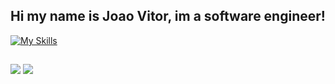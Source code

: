 ## Hi my name is Joao Vitor, im a software engineer!

  [![My Skills](https://skillicons.dev/icons?i=java,spring,mongodb,js,html,css)](https://skillicons.dev)
  
  ##
 
<div> 
  <a href = "mailto:joaovitor404silva@gmail.com"><img src="https://img.shields.io/badge/-Gmail-%23333?style=for-the-badge&logo=gmail&logoColor=white" target="_blank"></a>
  <a href="https://www.linkedin.com/in/jo%C3%A3o-vitor-alves-da-silva-177025176" target="_blank"><img src="https://img.shields.io/badge/-LinkedIn-%230077B5?style=for-the-badge&logo=linkedin&logoColor=white" target="_blank"></a> 
  
</div>
